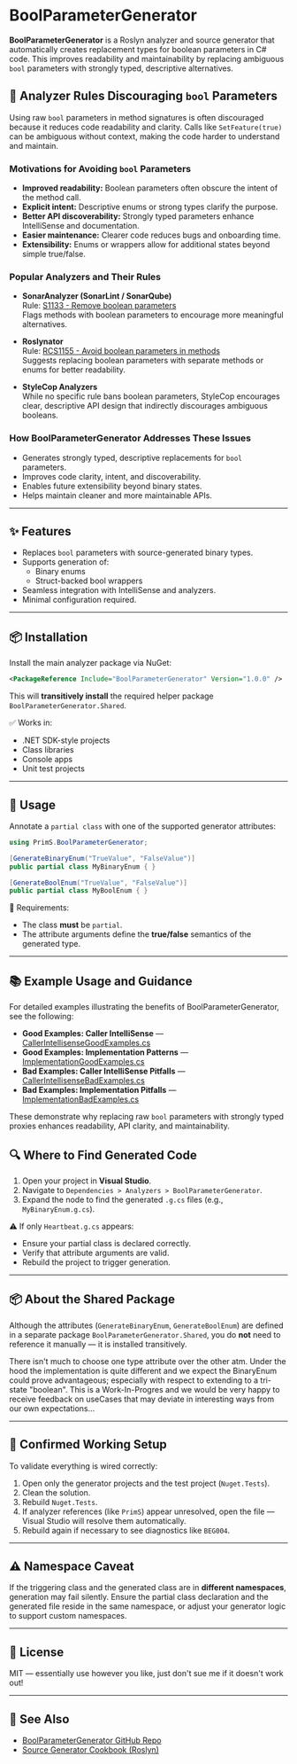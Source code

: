 ﻿# BoolParameterGenerator

**BoolParameterGenerator** is a Roslyn analyzer and source generator that automatically creates replacement types for boolean parameters in C# code. This improves readability and maintainability by replacing ambiguous `bool` parameters with strongly typed, descriptive alternatives.

## 🚫 Analyzer Rules Discouraging `bool` Parameters

Using raw `bool` parameters in method signatures is often discouraged because it reduces code readability and clarity. Calls like `SetFeature(true)` can be ambiguous without context, making the code harder to understand and maintain.

### Motivations for Avoiding `bool` Parameters

- **Improved readability:** Boolean parameters often obscure the intent of the method call.  
- **Explicit intent:** Descriptive enums or strong types clarify the purpose.  
- **Better API discoverability:** Strongly typed parameters enhance IntelliSense and documentation.  
- **Easier maintenance:** Clearer code reduces bugs and onboarding time.  
- **Extensibility:** Enums or wrappers allow for additional states beyond simple true/false.

### Popular Analyzers and Their Rules

- **SonarAnalyzer (SonarLint / SonarQube)**  
  Rule: [S1133 - Remove boolean parameters](https://rules.sonarsource.com/csharp/RSPEC-1133)  
  Flags methods with boolean parameters to encourage more meaningful alternatives.

- **Roslynator**  
  Rule: [RCS1155 - Avoid boolean parameters in methods](https://github.com/JosefPihrt/Roslynator/blob/master/docs/analyzers/RCS1155.md)  
  Suggests replacing boolean parameters with separate methods or enums for better readability.

- **StyleCop Analyzers**  
  While no specific rule bans boolean parameters, StyleCop encourages clear, descriptive API design that indirectly discourages ambiguous booleans.

### How BoolParameterGenerator Addresses These Issues

- Generates strongly typed, descriptive replacements for `bool` parameters.  
- Improves code clarity, intent, and discoverability.  
- Enables future extensibility beyond binary states.  
- Helps maintain cleaner and more maintainable APIs.

---

## ✨ Features

- Replaces `bool` parameters with source-generated binary types.
- Supports generation of:
  - Binary enums
  - Struct-backed bool wrappers
- Seamless integration with IntelliSense and analyzers.
- Minimal configuration required.

---

## 📦 Installation

Install the main analyzer package via NuGet:

```xml
<PackageReference Include="BoolParameterGenerator" Version="1.0.0" />
```

This will **transitively install** the required helper package `BoolParameterGenerator.Shared`.

✅ Works in:
- .NET SDK-style projects
- Class libraries
- Console apps
- Unit test projects

---

## 🚀 Usage

Annotate a `partial class` with one of the supported generator attributes:

```csharp
using PrimS.BoolParameterGenerator;

[GenerateBinaryEnum("TrueValue", "FalseValue")]
public partial class MyBinaryEnum { }

[GenerateBoolEnum("TrueValue", "FalseValue")]
public partial class MyBoolEnum { }
```

🔧 Requirements:
- The class **must** be `partial`.
- The attribute arguments define the **true/false** semantics of the generated type.

---

## 📚 Example Usage and Guidance

For detailed examples illustrating the benefits of BoolParameterGenerator, see the following:

- **Good Examples: Caller IntelliSense** — [CallerIntellisenseGoodExamples.cs](./BoolParameterGenerator.Github.Example/CallerIntellisenseGoodExamples.cs)  
- **Good Examples: Implementation Patterns** — [ImplementationGoodExamples.cs](./BoolParameterGenerator.Github.Example/ImplementationGoodExamples.cs)  
- **Bad Examples: Caller IntelliSense Pitfalls** — [CallerIntellisenseBadExamples.cs](./BoolParameterGenerator.Github.Example/CallerIntellisenseBadExamples.cs)  
- **Bad Examples: Implementation Pitfalls** — [ImplementationBadExamples.cs](./BoolParameterGenerator.Github.Example/ImplementationBadExamples.cs)  

These demonstrate why replacing raw `bool` parameters with strongly typed proxies enhances readability, API clarity, and maintainability.

## 🔍 Where to Find Generated Code

1. Open your project in **Visual Studio**.
2. Navigate to `Dependencies > Analyzers > BoolParameterGenerator`.
3. Expand the node to find the generated `.g.cs` files (e.g., `MyBinaryEnum.g.cs`).

⚠️ If only `Heartbeat.g.cs` appears:
- Ensure your partial class is declared correctly.
- Verify that attribute arguments are valid.
- Rebuild the project to trigger generation.

---

## 📦 About the Shared Package

Although the attributes (`GenerateBinaryEnum`, `GenerateBoolEnum`) are defined in a separate package `BoolParameterGenerator.Shared`, you do **not** need to reference it manually — it is installed transitively.

There isn't much to choose one type attribute over the other atm. Under the hood the implementation is quite different and we expect the BinaryEnum could prove advantageous; especially with respect to extending to a tri-state "boolean". This is a Work-In-Progres and we would be very happy to receive feedback on useCases that may deviate in interesting ways from our own expectations...

---

## 🧪 Confirmed Working Setup

To validate everything is wired correctly:
1. Open only the generator projects and the test project (`Nuget.Tests`).
2. Clean the solution.
3. Rebuild `Nuget.Tests`.
4. If analyzer references (like `PrimS`) appear unresolved, open the file — Visual Studio will resolve them automatically.
5. Rebuild again if necessary to see diagnostics like `BEG004`.

---

## ⚠️ Namespace Caveat

If the triggering class and the generated class are in **different namespaces**, generation may fail silently. Ensure the partial class declaration and the generated file reside in the same namespace, or adjust your generator logic to support custom namespaces.

---

## 📄 License

MIT — essentially use however you like, just don't sue me if it doesn't work out!

---

## 🧵 See Also

- [BoolParameterGenerator GitHub Repo](https://github.com/9swampy/BoolEnumGenerator)
- [Source Generator Cookbook (Roslyn)](https://github.com/dotnet/roslyn/blob/main/docs/features/source-generators.cookbook.md)
